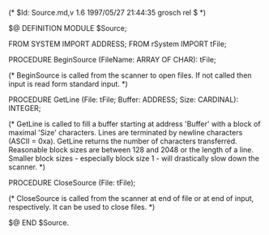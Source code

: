 (* $Id: Source.md,v 1.6 1997/05/27 21:44:35 grosch rel $ *)

$@ DEFINITION MODULE $Source;

FROM SYSTEM	IMPORT ADDRESS;
FROM rSystem	IMPORT tFile;

PROCEDURE BeginSource (FileName: ARRAY OF CHAR): tFile;

   (*
      BeginSource is called from the scanner to open files.
      If not called then input is read form standard input.
   *)

PROCEDURE GetLine (File: tFile; Buffer: ADDRESS; Size: CARDINAL): INTEGER;

   (*
      GetLine is called to fill a buffer starting at address 'Buffer'
      with a block of maximal 'Size' characters. Lines are terminated
      by newline characters (ASCII = 0xa). GetLine returns the number
      of characters transferred. Reasonable block sizes are between 128
      and 2048 or the length of a line. Smaller block sizes -
      especially block size 1 - will drastically slow down the scanner.
   *)

PROCEDURE CloseSource (File: tFile);

   (*
      CloseSource is called from the scanner at end of file or
      at end of input, respectively. It can be used to close files.
   *)

$@ END $Source.
